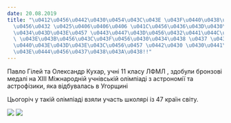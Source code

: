 ```yaml
---
date: 20.08.2019
title: "\u0412\u0456\u0442\u0430\u0454\u043C\u043E \u043F\u0440\u0438\u0437\u0435\u0440\
  \u0456\u0432 \u0425\u0406\u0406\u0406 \u041C\u0456\u0436\u043D\u0430\u0440\u043E\
  \u0434\u043D\u043E\u0457 \u0443\u0447\u043D\u0456\u0432\u0441\u044C\u043A\u043E\u0457\
  \ \u043E\u043B\u0456\u043C\u043F\u0456\u0430\u0434\u0438 \u0437 \u0430\u0441\u0442\
  \u0440\u043E\u043D\u043E\u043C\u0456\u0457 \u0442\u0430 \u0430\u0441\u0442\u0440\
  \u043E\u0444\u0456\u0437\u0438\u043A\u0438!!"
---
```

Павло Гілей та Олександр Кухар, учні 11 класу ЛФМЛ
, здобули бронзові медалі на ХІІІ Міжнародній учнівській олімпіаді з астрономії та астрофізики, яка відбувалась в Угорщині

Цьогоріч у такій олімпіаді взяли участь школярі із 47
країн світу.

![](/files/вітаємо-призерів-хіі-astr_2019.jpg)
![](/files/вітаємо-призерів-хіі-astr_2019.jpg)